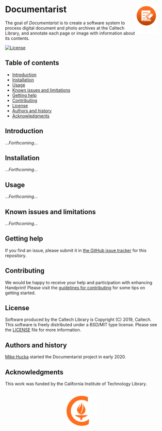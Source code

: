 Documentarist<img width="15%" align="right" src=".graphics/documentarist-icon.svg">
=============

The goal of _Documentarist_ is to create a software system to process digital document and photo archives at the Caltech Library, and annotate each page or image with information about its contents.

[![License](https://img.shields.io/badge/License-BSD%203--Clause-blue.svg?style=flat-square)](https://choosealicense.com/licenses/bsd-3-clause)
<!-- [![Latest release](https://img.shields.io/github/v/release/caltechlibrary/template.svg?style=flat-square&color=b44e88)](https://github.com/caltechlibrary/template/releases) -->


Table of contents
-----------------

* [Introduction](#introduction)
* [Installation](#installation)
* [Usage](#usage)
* [Known issues and limitations](#known-issues-and-limitations)
* [Getting help](#getting-help)
* [Contributing](#contributing)
* [License](#license)
* [Authors and history](#authors-and-history)
* [Acknowledgments](#authors-and-acknowledgments)


Introduction
------------

..._Forthcoming_...


Installation
------------
 
..._Forthcoming_...


Usage
-----

..._Forthcoming_...


Known issues and limitations
----------------------------

..._Forthcoming_...


Getting help
------------

If you find an issue, please submit it in [the GitHub issue tracker](https://github.com/caltechlibrary/documentarist/issues) for this repository.


Contributing
------------

We would be happy to receive your help and participation with enhancing Handprint!  Please visit the [guidelines for contributing](CONTRIBUTING.md) for some tips on getting started.


License
-------

Software produced by the Caltech Library is Copyright (C) 2019, Caltech.  This software is freely distributed under a BSD/MIT type license.  Please see the [LICENSE](LICENSE) file for more information.


Authors and history
---------------------------

[Mike Hucka](https://github.com/mhucka) started the Documentarist project in early 2020.


Acknowledgments
---------------

This work was funded by the California Institute of Technology Library.

<div align="center">
  <br>
  <a href="https://www.caltech.edu">
    <img width="100" height="100" src=".graphics/caltech-round.png">
  </a>
</div>
